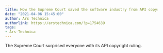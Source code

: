 ```yaml
---
title: How the Supreme Court saved the software industry from API copyrights
date: "2021-04-06 15:45:00"
author: Ars Technica
authorlink: https://arstechnica.com/?p=1754639
tags:
- Ars-Technica
---
```

The Supreme Court surprised everyone with its API copyright ruling.